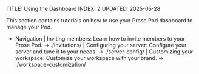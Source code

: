 TITLE: Using the Dashboard
INDEX: 2
UPDATED: 2025-05-28

This section contains tutorials on how to use your Prose Pod dashboard to manage your Pod.

+ Navigation
  | Inviting members: Learn how to invite members to your Prose Pod. -> ./invitations/
  | Configuring your server: Configure your server and tune it to your needs. -> ./server-config/
  | Customizing your workspace: Customize your workspace with your brand. -> ./workspace-customization/
